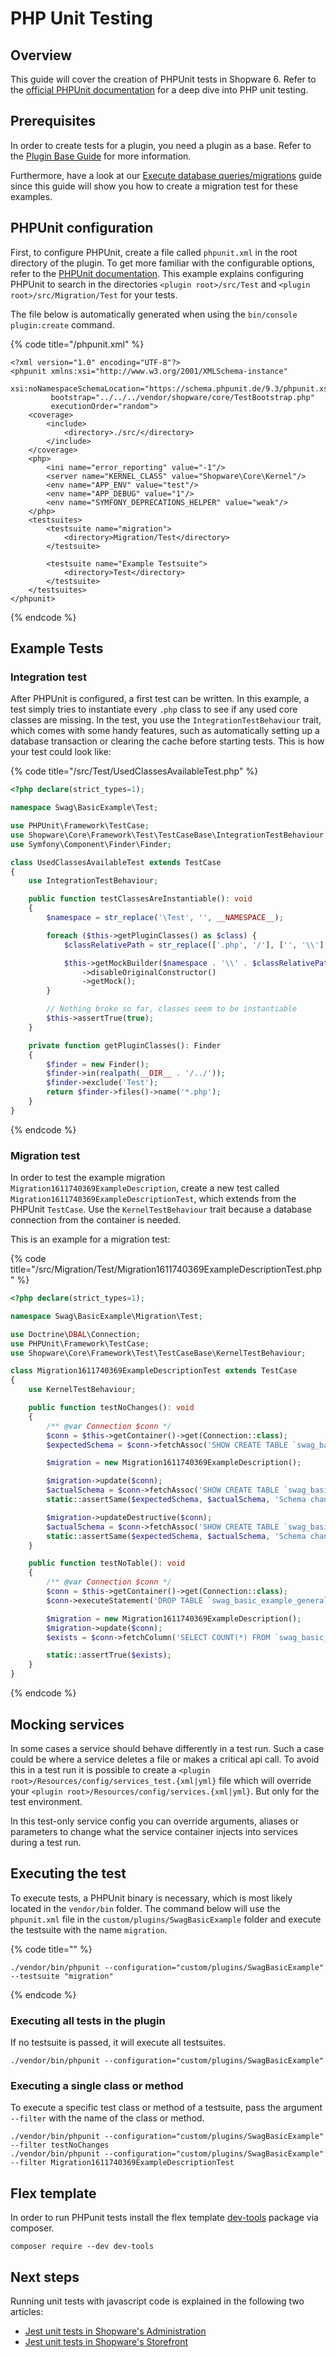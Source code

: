 # PHP Unit Testing

## Overview

This guide will cover the creation of PHPUnit tests in Shopware 6. Refer to the [official PHPUnit documentation](https://phpunit.de/documentation.html) for a deep dive into PHP unit testing.

## Prerequisites

In order to create tests for a plugin, you need a plugin as a base. Refer to the [Plugin Base Guide](../plugin-base-guide.md) for more information.

Furthermore, have a look at our [Execute database queries/migrations](../plugin-fundamentals/database-migrations.md) guide since this guide will show you how to create a migration test for these examples.

## PHPUnit configuration

First, to configure PHPUnit, create a file called `phpunit.xml` in the root directory of the plugin. To get more familiar with the configurable options, refer to the [PHPUnit documentation](https://phpunit.readthedocs.io/en/8.5/configuration.html). This example explains configuring PHPUnit to search in the directories `<plugin root>/src/Test` and `<plugin root>/src/Migration/Test` for your tests.

The file below is automatically generated when using the `bin/console plugin:create` command.

{% code title="<plugin root>/phpunit.xml" %}

```markup
<?xml version="1.0" encoding="UTF-8"?>
<phpunit xmlns:xsi="http://www.w3.org/2001/XMLSchema-instance"
         xsi:noNamespaceSchemaLocation="https://schema.phpunit.de/9.3/phpunit.xsd"
         bootstrap="../../../vendor/shopware/core/TestBootstrap.php"
         executionOrder="random">
    <coverage>
        <include>
            <directory>./src/</directory>
        </include>
    </coverage>
    <php>
        <ini name="error_reporting" value="-1"/>
        <server name="KERNEL_CLASS" value="Shopware\Core\Kernel"/>
        <env name="APP_ENV" value="test"/>
        <env name="APP_DEBUG" value="1"/>
        <env name="SYMFONY_DEPRECATIONS_HELPER" value="weak"/>
    </php>
    <testsuites>
        <testsuite name="migration">
            <directory>Migration/Test</directory>
        </testsuite>
    
        <testsuite name="Example Testsuite">
            <directory>Test</directory>
        </testsuite>
    </testsuites>
</phpunit>

```

{% endcode %}

## Example Tests

### Integration test

After PHPUnit is configured, a first test can be written. In this example, a test simply tries to instantiate every `.php` class to see if any used core classes are missing. In the test, you use the `IntegrationTestBehaviour` trait, which comes with some handy features, such as automatically setting up a database transaction or clearing the cache before starting tests.
This is how your test could look like:

{% code title="<plugin root>/src/Test/UsedClassesAvailableTest.php" %}

```php
<?php declare(strict_types=1);

namespace Swag\BasicExample\Test;

use PHPUnit\Framework\TestCase;
use Shopware\Core\Framework\Test\TestCaseBase\IntegrationTestBehaviour;
use Symfony\Component\Finder\Finder;

class UsedClassesAvailableTest extends TestCase
{
    use IntegrationTestBehaviour;

    public function testClassesAreInstantiable(): void
    {
        $namespace = str_replace('\Test', '', __NAMESPACE__);

        foreach ($this->getPluginClasses() as $class) {
            $classRelativePath = str_replace(['.php', '/'], ['', '\\'], $class->getRelativePathname());

            $this->getMockBuilder($namespace . '\\' . $classRelativePath)
                ->disableOriginalConstructor()
                ->getMock();
        }

        // Nothing broke so far, classes seem to be instantiable
        $this->assertTrue(true);
    }

    private function getPluginClasses(): Finder
    {
        $finder = new Finder();
        $finder->in(realpath(__DIR__ . '/../'));
        $finder->exclude('Test');
        return $finder->files()->name('*.php');
    }
}
```

{% endcode %}

### Migration test

In order to test the example migration `Migration1611740369ExampleDescription`, create a new test called `Migration1611740369ExampleDescriptionTest`, which extends from the PHPUnit `TestCase`. Use the `KernelTestBehaviour` trait because a database connection from the container is needed.

This is an example for a migration test:

{% code title="<plugin root>/src/Migration/Test/Migration1611740369ExampleDescriptionTest.php" %}

```php
<?php declare(strict_types=1);

namespace Swag\BasicExample\Migration\Test;

use Doctrine\DBAL\Connection;
use PHPUnit\Framework\TestCase;
use Shopware\Core\Framework\Test\TestCaseBase\KernelTestBehaviour;

class Migration1611740369ExampleDescriptionTest extends TestCase
{
    use KernelTestBehaviour;

    public function testNoChanges(): void
    {
        /** @var Connection $conn */
        $conn = $this->getContainer()->get(Connection::class);
        $expectedSchema = $conn->fetchAssoc('SHOW CREATE TABLE `swag_basic_example_general_settings`')['Create Table'];

        $migration = new Migration1611740369ExampleDescription();

        $migration->update($conn);
        $actualSchema = $conn->fetchAssoc('SHOW CREATE TABLE `swag_basic_example_general_settings`')['Create Table'];
        static::assertSame($expectedSchema, $actualSchema, 'Schema changed!. Run init again to have clean state');

        $migration->updateDestructive($conn);
        $actualSchema = $conn->fetchAssoc('SHOW CREATE TABLE `swag_basic_example_general_settings`')['Create Table'];
        static::assertSame($expectedSchema, $actualSchema, 'Schema changed!. Run init again to have clean state');
    }

    public function testNoTable(): void
    {
        /** @var Connection $conn */
        $conn = $this->getContainer()->get(Connection::class);
        $conn->executeStatement('DROP TABLE `swag_basic_example_general_settings`');

        $migration = new Migration1611740369ExampleDescription();
        $migration->update($conn);
        $exists = $conn->fetchColumn('SELECT COUNT(*) FROM `swag_basic_example_general_settings`') !== false;

        static::assertTrue($exists);
    }
}
```

{% endcode %}

## Mocking services

In some cases a service should behave differently in a test run. Such a case could be where a service deletes a file or makes a critical api call. To avoid this in a test run it is possible to create a `<plugin root>/Resources/config/services_test.{xml|yml}` file which will override your `<plugin root>/Resources/config/services.{xml|yml}`. But only for the test environment.  

In this test-only service config you can override arguments, aliases or parameters to change what the service container injects into services during a test run.

## Executing the test
To execute tests, a PHPUnit binary is necessary, which is most likely located in the `vendor/bin` folder. The command below will use the `phpunit.xml` file in the `custom/plugins/SwagBasicExample` folder and execute the testsuite with the name `migration`.

{% code title="<project root>" %}

```shell
./vendor/bin/phpunit --configuration="custom/plugins/SwagBasicExample" --testsuite "migration"
```

{% endcode %}

### Executing all tests in the plugin

If no testsuite is passed, it will execute all testsuites.

```shell
./vendor/bin/phpunit --configuration="custom/plugins/SwagBasicExample"
```

### Executing a single class or method

To execute a specific test class or method of a testsuite, pass the argument `--filter` with the name of the class or method.

```shell
./vendor/bin/phpunit --configuration="custom/plugins/SwagBasicExample" --filter testNoChanges
./vendor/bin/phpunit --configuration="custom/plugins/SwagBasicExample" --filter Migration1611740369ExampleDescriptionTest
```

## Flex template

In order to run PHPunit tests install the flex template [dev-tools](../../guides/installation/template.md#how-to-migrate-from-production-template-to-symfony-flex) package via composer.

```shell
composer require --dev dev-tools
```

## Next steps

Running unit tests with javascript code is explained in the following two articles:

* [Jest unit tests in Shopware's Administration](jest-admin.md)
* [Jest unit tests in Shopware's Storefront](jest-storefront.md)
